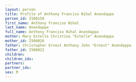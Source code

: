 ```yaml
---
layout: person
title: Profile of Anthony Franciso Nihal Anandappa
person_id: I500150
first_name: Anthony Franciso Nihal
last_name: Anandappa
full_name: Anthony Franciso Nihal Anandappa
mother: Mary Estelle Christina "Estelle" Anandappa
mother_id: I500026
father: Christopher Ernest Anthony John "Ernest" Anandappa
father_id: I500022
children:
children_ids:
partners:
partner_ids:
sex: M
---
```


